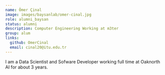 ```yaml
---
name: Ömer Çinal
image: images/baysanlab/omer-cinal.jpg
role: alumni_baysan
status: alumni
description: Computer Engineering Working at m3ter
group: alum
links:
  github: OmerCinal
  email: cinal20@itu.edu.tr
---
```


I am a Data Scientist and Sofware Developer working full time at Oaknorth AI for about 3 years. 
